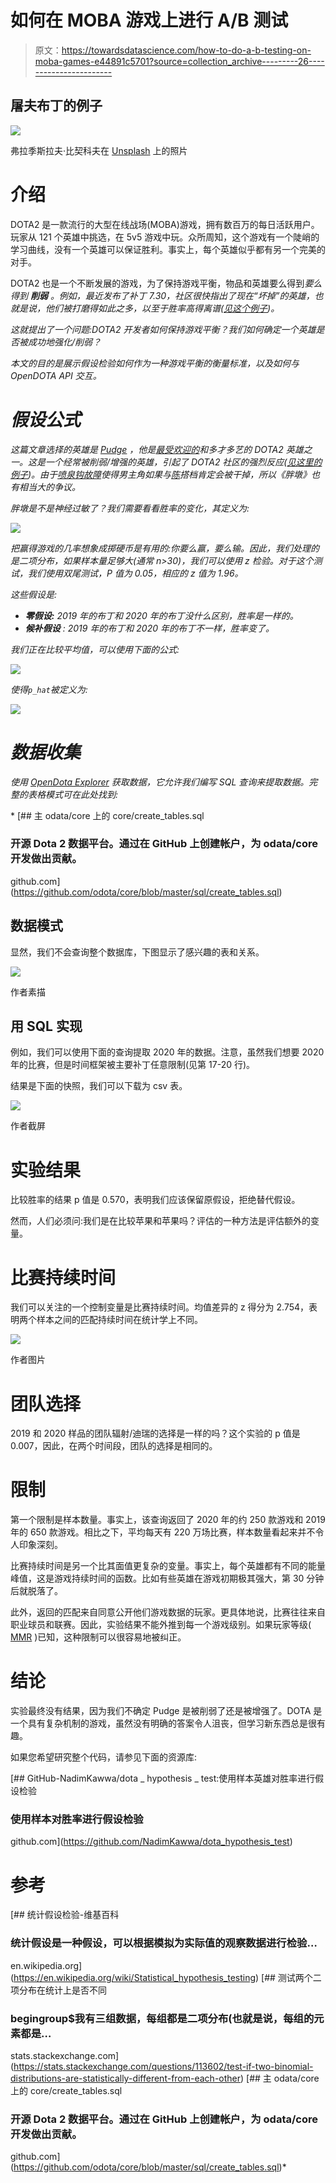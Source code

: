 # 如何在 MOBA 游戏上进行 A/B 测试

> 原文：<https://towardsdatascience.com/how-to-do-a-b-testing-on-moba-games-e44891c5701?source=collection_archive---------26----------------------->

## 屠夫布丁的例子

![](img/12593779775430899dca8ace834c5331.png)

弗拉季斯拉夫·比契科夫在 [Unsplash](https://unsplash.com?utm_source=medium&utm_medium=referral) 上的照片

# 介绍

DOTA2 是一款流行的大型在线战场(MOBA)游戏，拥有数百万的每日活跃用户。玩家从 121 个英雄中挑选，在 5v5 游戏中玩。众所周知，这个游戏有一个陡峭的学习曲线，没有一个英雄可以保证胜利。事实上，每个英雄似乎都有另一个完美的对手。

DOTA2 也是一个不断发展的游戏，为了保持游戏平衡，物品和英雄要么得到*要么得到 ***削弱*** 。例如，最近发布了补丁 7.30，社区很快指出了现在“*坏掉*”的英雄，也就是说，他们被打磨得如此之多，以至于胜率高得离谱([见这个例子](https://www.youtube.com/watch?v=tp-BAkXv9XQ))。*

*这就提出了一个问题:DOTA2 开发者如何保持游戏平衡？我们如何确定一个英雄是否被成功地强化/削弱？*

*本文的目的是展示假设检验如何作为一种游戏平衡的衡量标准，以及如何与 OpenDOTA API 交互。*

# *假设公式*

*这篇文章选择的英雄是 [Pudge](https://www.dota2.com/hero/pudge) ，他是[最受欢迎的](https://www.dotabuff.com/heroes/winning?date=all)和多才多艺的 DOTA2 英雄之一。这是一个经常被削弱/增强的英雄，引起了 DOTA2 社区的强烈反应([见这里的例子](https://www.reddit.com/r/DotA2/comments/92n7gw/nerf_pudge_already/))。由于[喷泉钩故障](https://www.youtube.com/watch?v=d6H-HEpnlk8)使得男主角如果与[陈](https://www.dota2.com/hero/chen)搭档肯定会被干掉，所以《胖墩》也有相当大的争议。*

*胖墩是不是神经过敏了？我们需要看看胜率的变化，其定义为:*

*![](img/5f5c4ca8b2588f0ca1254f3a7ba9438d.png)*

*把赢得游戏的几率想象成掷硬币是有用的:你要么赢，要么输。因此，我们处理的是二项分布，如果样本量足够大(通常 n>30)，我们可以使用 z 检验。对于这个测试，我们使用双尾测试，P 值为 0.05，相应的 z 值为 1.96。*

*这些假设是:*

*   ***零假设:** 2019 年的布丁和 2020 年的布丁没什么区别，胜率是一样的。*
*   ***候补假设** : 2019 年的布丁和 2020 年的布丁不一样，胜率变了。*

*我们正在比较平均值，可以使用下面的公式:*

*![](img/d53704b7c575406d578bfe9b196162d2.png)*

*使得`p_hat`被定义为:*

*![](img/5d92300d0cca9b5bc8fd956c2702c537.png)*

# *数据收集*

*使用 [OpenDota Explorer](https://www.opendota.com/explorer?sql=select%20match_id%20from%20matches%0Ajoin%20team_match%20using(match_id)%0Awhere%20team_id%20%3D%2036%0Aorder%20by%20match_id%20desc) 获取数据，它允许我们编写 SQL 查询来提取数据。完整的表格模式可在此处找到:*

*[](https://github.com/odota/core/blob/master/sql/create_tables.sql) [## 主 odata/core 上的 core/create_tables.sql

### 开源 Dota 2 数据平台。通过在 GitHub 上创建帐户，为 odata/core 开发做出贡献。

github.com](https://github.com/odota/core/blob/master/sql/create_tables.sql) 

## 数据模式

显然，我们不会查询整个数据库，下图显示了感兴趣的表和关系。

![](img/0c73d77fb71ed7fae076090ad3338ed8.png)

作者素描

## 用 SQL 实现

例如，我们可以使用下面的查询提取 2020 年的数据。注意，虽然我们想要 2020 年的比赛，但是时间框架被主要补丁任意限制(见第 17-20 行)。

结果是下面的快照，我们可以下载为 csv 表。

![](img/64ea9971492cb2ddba45786c849598a8.png)

作者截屏

# 实验结果

比较胜率的结果 p 值是 0.570，表明我们应该保留原假设，拒绝替代假设。

然而，人们必须问:我们是在比较苹果和苹果吗？评估的一种方法是评估额外的变量。

# 比赛持续时间

我们可以关注的一个控制变量是比赛持续时间。均值差异的 z 得分为 2.754，表明两个样本之间的匹配持续时间在统计学上不同。

![](img/9d2e3257f75e3c3d03455cd178704415.png)

作者图片

# 团队选择

2019 和 2020 样品的团队辐射/迪瑞的选择是一样的吗？这个实验的 p 值是 0.007，因此，在两个时间段，团队的选择是相同的。

# 限制

第一个限制是样本数量。事实上，该查询返回了 2020 年的约 250 款游戏和 2019 年的 650 款游戏。相比之下，平均每天有 220 万场比赛，样本数量看起来并不令人印象深刻。

比赛持续时间是另一个比其面值更复杂的变量。事实上，每个英雄都有不同的能量峰值，这是游戏持续时间的函数。比如有些英雄在游戏初期极其强大，第 30 分钟后就脱落了。

此外，返回的匹配来自同意公开他们游戏数据的玩家。更具体地说，比赛往往来自职业球员和联赛。因此，实验结果不能外推到每一个游戏级别。如果玩家等级( [MMR](https://dota2.fandom.com/wiki/Matchmaking_Rating) )已知，这种限制可以很容易地被纠正。

# 结论

实验最终没有结果，因为我们不确定 Pudge 是被削弱了还是被增强了。DOTA 是一个具有复杂机制的游戏，虽然没有明确的答案令人沮丧，但学习新东西总是很有趣。

如果您希望研究整个代码，请参见下面的资源库:

[](https://github.com/NadimKawwa/dota_hypothesis_test) [## GitHub-NadimKawwa/dota _ hypothesis _ test:使用样本英雄对胜率进行假设检验

### 使用样本对胜率进行假设检验

github.com](https://github.com/NadimKawwa/dota_hypothesis_test) 

# 参考

[](https://en.wikipedia.org/wiki/Statistical_hypothesis_testing) [## 统计假设检验-维基百科

### 统计假设是一种假设，可以根据模拟为实际值的观察数据进行检验…

en.wikipedia.org](https://en.wikipedia.org/wiki/Statistical_hypothesis_testing) [](https://stats.stackexchange.com/questions/113602/test-if-two-binomial-distributions-are-statistically-different-from-each-other) [## 测试两个二项分布在统计上是否不同

### begingroup$我有三组数据，每组都是二项分布(也就是说，每组的元素都是…

stats.stackexchange.com](https://stats.stackexchange.com/questions/113602/test-if-two-binomial-distributions-are-statistically-different-from-each-other) [](https://github.com/odota/core/blob/master/sql/create_tables.sql) [## 主 odata/core 上的 core/create_tables.sql

### 开源 Dota 2 数据平台。通过在 GitHub 上创建帐户，为 odata/core 开发做出贡献。

github.com](https://github.com/odota/core/blob/master/sql/create_tables.sql)*